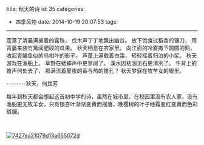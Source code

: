 title: 秋天的诗
id: 35
categories:
  - 四季风物
date: 2014-10-19 20:07:53
tags:
---

震落了清晨满披着的露珠，
伐木声丁丁地飘出幽谷。
放下饱食过稻香的镰刀，
用背篓来装竹篱间肥硕的瓜果。
秋天栖息在农家里。
向江面的冷雾撒下圆圆的网，
收起青鳊鱼似的乌桕叶的影子。
芦蓬上满载着白霜，
轻轻摇着归泊的小桨。
秋天游戏在渔船上。
草野在蟋蟀声中更寥阔了。
溪水因枯涸见石更清洌了。
牛背上的笛声何处去了，
那满流着夏夜的香与热的笛孔？
秋天梦寐在牧羊女的眼里。

--------秋天，何其芳

每年到秋天都会想起这首初中学的诗，虽然在城市里、在校园里没有农人家，没有渔船更无牧羊女，只有银杏叶渐渐变黄而摇落，晚樱树的叶子经霜变红变黄而色彩斑斓。

&nbsp;

[![7427ea21079d13a655072d](https://vra.blog.ustc.edu.cn/wp-content/uploads/2014/10/7427ea21079d13a655072d.jpg)](https://vra.blog.ustc.edu.cn/wp-content/uploads/2014/10/7427ea21079d13a655072d.jpg)